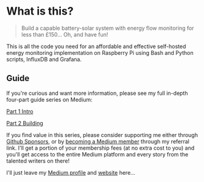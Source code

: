 # What is this?

> Build a capable battery-solar system with energy flow monitoring for less than £150… Oh, and have fun!

This is all the code you need for an affordable and effective self-hosted energy monitoring implementation on Raspberry Pi using Bash and Python scripts, InfluxDB and Grafana.

## Guide
If you're curious and want more information, please see my full in-depth four-part guide series on Medium:

[Part 1 Intro](https://medium.com/geekculture/part-1-intro-build-and-monitor-an-affordable-battery-solar-system-with-a-raspberry-pi-f82d94460fdd)

[Part 2 Building](https://medium.com/illumination/part-2-building-build-and-monitor-an-affordable-battery-solar-system-with-a-raspberry-pi-fbc991f42118)


If you find value in this series, please consider supporting me either through [Github Sponsors](https://github.com/sponsors/sebhulse), or by [becoming a Medium member](https://sebhulse.medium.com/membership) through my referral link. I'll get a portion of your membership fees (at no extra cost to you) and you'll get access to the entire Medium platform and every story from the talented writers on there!

I'll just leave my [Medium profile](https://sebhulse.medium.com) and [website](https://sebhulse.com) here... 
